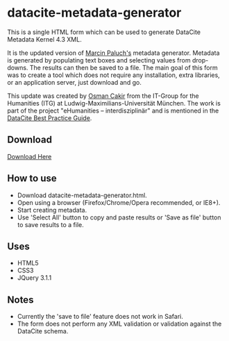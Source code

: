 # datacite-metadata-generator

This is a single HTML form which can be used to generate DataCite Metadata Kernel 4.3 XML.

It is the updated version of [Marcin Paluch's](https://github.com/mpaluch/datacite-metadata-generator) metadata generator.
Metadata is generated by populating text boxes and selecting values from drop-downs.
The results can then be saved to a file.
The main goal of this form was to create a tool which does not require any installation, extra libraries, or an application server, just download and go.

This update was created by [Osman Cakir](https://github.com/osmancakir) from the IT-Group for the Humanities (ITG) at Ludwig-Maximilians-Universität München.
The work is part of the project "eHumanities – interdisziplinär" and is mentioned in the [DataCite Best Practice Guide](https://github.com/UB-LMU/DataCite_BestPracticeGuide).

## Download

[Download Here](https://github.com/UB-LMU/datacite-metadata-generator/blob/master/index.html)

## How to use

- Download datacite-metadata-generator.html.
- Open using a browser (Firefox/Chrome/Opera recommended, or IE8+).
- Start creating metadata.
- Use 'Select All' button to copy and paste results or 'Save as file' button to save results to a file.

## Uses

- HTML5
- CSS3
- JQuery 3.1.1

## Notes

- Currently the 'save to file' feature does not work in Safari.
- The form does not perform any XML validation or validation against the DataCite schema.

